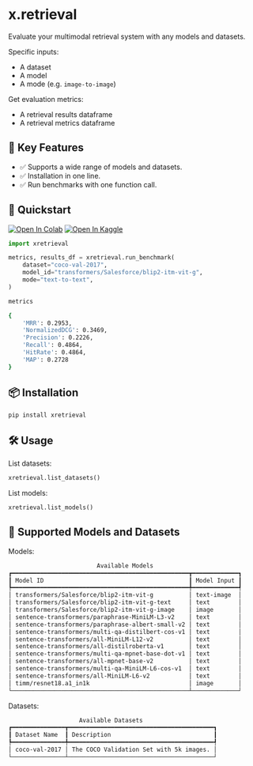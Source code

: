 [colab_badge]: https://img.shields.io/badge/Open%20In-Colab-blue?style=for-the-badge&logo=google-colab
[kaggle_badge]: https://img.shields.io/badge/Open%20In-Kaggle-blue?style=for-the-badge&logo=kaggle

# x.retrieval

Evaluate your multimodal retrieval system with any models and datasets.


Specific inputs:

- A dataset
- A model
- A mode (e.g. `image-to-image`)

Get evaluation metrics:

- A retrieval results dataframe
- A retrieval metrics dataframe

## 🌟 Key Features

- ✅ Supports a wide range of models and datasets.
- ✅ Installation in one line.
- ✅ Run benchmarks with one function call.

## 🚀 Quickstart

[![Open In Colab][colab_badge]](https://colab.research.google.com/github/dnth/x.retrieval/blob/main/nbs/quickstart.ipynb)
[![Open In Kaggle][kaggle_badge]](https://kaggle.com/kernels/welcome?src=https://github.com/dnth/x.retrieval/blob/main/nbs/quickstart.ipynb)

```python
import xretrieval

metrics, results_df = xretrieval.run_benchmark(
    dataset="coco-val-2017",
    model_id="transformers/Salesforce/blip2-itm-vit-g",
    mode="text-to-text",
)

metrics
```


```bash
{
    'MRR': 0.2953,
    'NormalizedDCG': 0.3469,
    'Precision': 0.2226,
    'Recall': 0.4864,
    'HitRate': 0.4864,
    'MAP': 0.2728
}

```

## 📦 Installation

```bash
pip install xretrieval
```

## 🛠️ Usage

List datasets:

```python
xretrieval.list_datasets()
```

List models:

```python
xretrieval.list_models()
```

## 🧰 Supported Models and Datasets

Models:

```bash
                         Available Models                         
┏━━━━━━━━━━━━━━━━━━━━━━━━━━━━━━━━━━━━━━━━━━━━━━━━━━┳━━━━━━━━━━━━━┓
┃ Model ID                                         ┃ Model Input ┃
┡━━━━━━━━━━━━━━━━━━━━━━━━━━━━━━━━━━━━━━━━━━━━━━━━━━╇━━━━━━━━━━━━━┩
│ transformers/Salesforce/blip2-itm-vit-g          │ text-image  │
│ transformers/Salesforce/blip2-itm-vit-g-text     │ text        │
│ transformers/Salesforce/blip2-itm-vit-g-image    │ image       │
│ sentence-transformers/paraphrase-MiniLM-L3-v2    │ text        │
│ sentence-transformers/paraphrase-albert-small-v2 │ text        │
│ sentence-transformers/multi-qa-distilbert-cos-v1 │ text        │
│ sentence-transformers/all-MiniLM-L12-v2          │ text        │
│ sentence-transformers/all-distilroberta-v1       │ text        │
│ sentence-transformers/multi-qa-mpnet-base-dot-v1 │ text        │
│ sentence-transformers/all-mpnet-base-v2          │ text        │
│ sentence-transformers/multi-qa-MiniLM-L6-cos-v1  │ text        │
│ sentence-transformers/all-MiniLM-L6-v2           │ text        │
│ timm/resnet18.a1_in1k                            │ image       │
└──────────────────────────────────────────────────┴─────────────┘
```

Datasets:

```bash
                    Available Datasets                     
┏━━━━━━━━━━━━━━━┳━━━━━━━━━━━━━━━━━━━━━━━━━━━━━━━━━━━━━━━━━┓
┃ Dataset Name  ┃ Description                             ┃
┡━━━━━━━━━━━━━━━╇━━━━━━━━━━━━━━━━━━━━━━━━━━━━━━━━━━━━━━━━━┩
│ coco-val-2017 │ The COCO Validation Set with 5k images. │
└───────────────┴─────────────────────────────────────────┘
```
